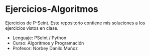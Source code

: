# Ejercicios-Algoritmos
Ejercicios de P-Seint. Este repositorio contiene mis soluciones a los ejercicios vistos en clase.
- Lenguaje: PSeInt / Python
- Curso: Algoritmos y Programación
- Profesor: Norbey Danilo Muñoz
